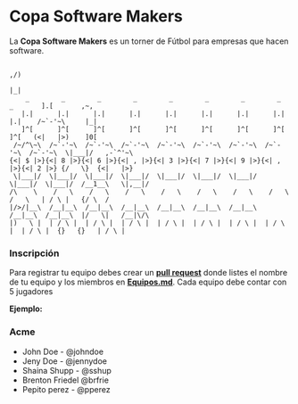 # Copa Software Makers

La **Copa Software Makers** es un torner de Fútbol para empresas que hacen software.

                                                                                        ,/)
                                                                                        |_|
        _        _        _        _        _        _        _        _        _       ].[       ,~,
       |.|      |.|      |.|      |.|      |.|      |.|      |.|      |.|      |.|    /~`-'~\     |_|
       ]^[      ]^[      ]^[      ]^[      ]^[      ]^[      ]^[      ]^[      ]^[   (<|   |>)    ]0[
     /~/^\~\  /~`-'~\  /~`-'~\  /~`-'~\  /~`-'~\  /~`-'~\  /~`-'~\  /~`-'~\  /~`-'~\  \|___|/   ,-`^'~\
    {<| $ |>}{<| 8 |>}{<| 6 |>}{<| , |>}{<| 3 |>}{<| 7 |>}{<| 9 |>}{<| , |>}{<| 2 |>} {/   \}  {<|   |>}
     \|___|/  \|___|/  \|___|/  \|___|/  \|___|/  \|___|/  \|___|/  \|___|/  \|___|/  /__1__\   \|,__|/
    /\    \    /   \    /   \    /   \    /   \    /   \    /   \    /   \    /   \   | / \ |   {/ \  /
    |/>/|__\  /__|__\  /__|__\  /__|__\  /__|__\  /__|__\  /__|__\  /__|__\  /__|__\  |/   \|   /__|\/\
    |)   \ |  | / \ |  | / \ |  | / \ |  | / \ |  | / \ |  | / \ |  | / \ |  | / \ |  {}   {}   | / \ |
   



### Inscripción

Para registrar tu equipo debes crear un **[pull request](https://help.github.com/articles/using-pull-requests/)** donde listes el nombre de tu equipo y los miembros en  **[Equipos.md](https://github.com/PabloVallejo/copa-software-makers/blob/master/equipos.md)**. 
Cada equipo debe contar con 5 jugadores

**Ejemplo:**


### Acme

* John Doe - @johndoe
* Jeny Doe - @jennydoe
* Shaina Shupp - @sshup
* Brenton Friedel @brfrie
* Pepito perez - @pperez

